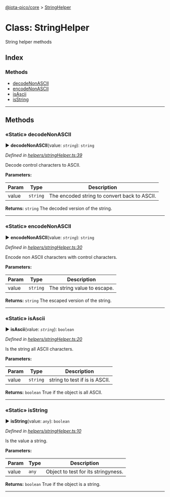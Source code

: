 [@iota-pico/core](../README.md) > [StringHelper](../classes/stringhelper.md)



# Class: StringHelper


String helper methods

## Index

### Methods

* [decodeNonASCII](stringhelper.md#decodenonascii)
* [encodeNonASCII](stringhelper.md#encodenonascii)
* [isAscii](stringhelper.md#isascii)
* [isString](stringhelper.md#isstring)



---
## Methods
<a id="decodenonascii"></a>

### «Static» decodeNonASCII

► **decodeNonASCII**(value: *`string`*): `string`



*Defined in [helpers/stringHelper.ts:39](https://github.com/iotaeco/iota-pico-core/blob/6691633/src/helpers/stringHelper.ts#L39)*



Decode control characters to ASCII.


**Parameters:**

| Param | Type | Description |
| ------ | ------ | ------ |
| value | `string`   |  The encoded string to convert back to ASCII. |





**Returns:** `string`
The decoded version of the string.






___

<a id="encodenonascii"></a>

### «Static» encodeNonASCII

► **encodeNonASCII**(value: *`string`*): `string`



*Defined in [helpers/stringHelper.ts:30](https://github.com/iotaeco/iota-pico-core/blob/6691633/src/helpers/stringHelper.ts#L30)*



Encode non ASCII characters with control characters.


**Parameters:**

| Param | Type | Description |
| ------ | ------ | ------ |
| value | `string`   |  The string value to escape. |





**Returns:** `string`
The escaped version of the string.






___

<a id="isascii"></a>

### «Static» isAscii

► **isAscii**(value: *`string`*): `boolean`



*Defined in [helpers/stringHelper.ts:20](https://github.com/iotaeco/iota-pico-core/blob/6691633/src/helpers/stringHelper.ts#L20)*



Is the string all ASCII characters.


**Parameters:**

| Param | Type | Description |
| ------ | ------ | ------ |
| value | `string`   |  string to test if is is ASCII. |





**Returns:** `boolean`
True if the object is all ASCII.






___

<a id="isstring"></a>

### «Static» isString

► **isString**(value: *`any`*): `boolean`



*Defined in [helpers/stringHelper.ts:10](https://github.com/iotaeco/iota-pico-core/blob/6691633/src/helpers/stringHelper.ts#L10)*



Is the value a string.


**Parameters:**

| Param | Type | Description |
| ------ | ------ | ------ |
| value | `any`   |  Object to test for its stringyness. |





**Returns:** `boolean`
True if the object is a string.






___


